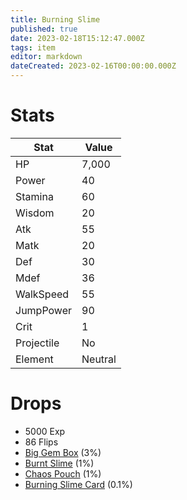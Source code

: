 ```yaml
---
title: Burning Slime
published: true
date: 2023-02-18T15:12:47.000Z
tags: item
editor: markdown
dateCreated: 2023-02-16T00:00:00.000Z
---
```


# Stats
|Stat|Value|
|-|-|
|HP|7,000|
|Power|40|
|Stamina|60|
|Wisdom|20|
|Atk|55|
|Matk|20|
|Def|30|
|Mdef|36|
|WalkSpeed|55|
|JumpPower|90|
|Crit|1|
|Projectile|No|
|Element|Neutral|

# Drops
 * 5000 Exp
 * 86 Flips
 * [Big Gem Box](items/big-gem-box.md) (3%)
 * [Burnt Slime](items/burnt-slime.md) (1%)
 * [Chaos Pouch](items/chaos-pouch.md) (1%)
 * [Burning Slime Card](items/burning-slime-card.md) (0.1%)
